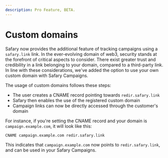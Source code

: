 ```yaml
---
description: Pro Feature, BETA.
---
```


# Custom domains

Safary now provides the additional feature of tracking campaigns using a `safary.link` link. In the ever-evolving domain of web3, security stands at the forefront of critical aspects to consider. There exist greater trust and credibility in a link belonging to your domain, compared to a third-party link. In line with these considerations, we've added the option to use your own custom domain with Safary Campaigns.

The usage of custom domains follows these steps:

* The user creates a CNAME record pointing towards `redir.safary.link`
* Safary then enables the use of the registered custom domain
* Campaign links can now be directly accessed through the customer's domain

For instance, if you're setting the CNAME record and your domain is `campaign.example.com`, it will look like this:

```
CNAME campaign.example.com redir.safary.link
```

This indicates that `campaign.example.com` now points to `redir.safary.link`, and can be used in your Safary Campaigns.
